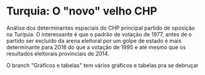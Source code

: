# Turquia: O "novo" velho CHP

Análise dos determinantes espaciais do CHP principal partido de oposição na Turquia. O interessante é que o padrão de votação de 1977, antes de o partido ser excluído da arena eleitoral por um golpe de estado é mais determinante para 2018 do que a votação de 1995 e até mesmo que os resultados eleitorais provinciais de 2014.


O branch "Gráficos e tabelas" tem vários gráficos e tabelas pra se debruçar
